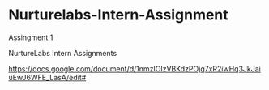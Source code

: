 # Nurturelabs-Intern-Assignment
Assingment 1


NurtureLabs Intern Assignments

https://docs.google.com/document/d/1nmzIOlzVBKdzPOjq7xR2iwHq3JkJaiuEwJ6WFE_LasA/edit#

